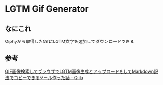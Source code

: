 # LGTM Gif Generator

## なにこれ

Giphyから取得したGifにLGTM文字を追加してダウンロードできる

## 参考

[GIF画像検索してブラウザでLGTM画像生成とアップロードをしてMarkdown記法でコピーできるツール作った話 - Qiita](https://qiita.com/himanushi/items/f51f49b508d102789b4a)
